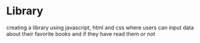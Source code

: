 # Library

creating a library using javascript, html and css where users can input data about their favorite books and if they have read them or not